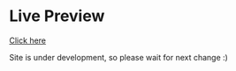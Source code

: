 # Live Preview

[Click here](https://ravivaniya4911.github.io)

Site is under development, so please wait for next change :)

